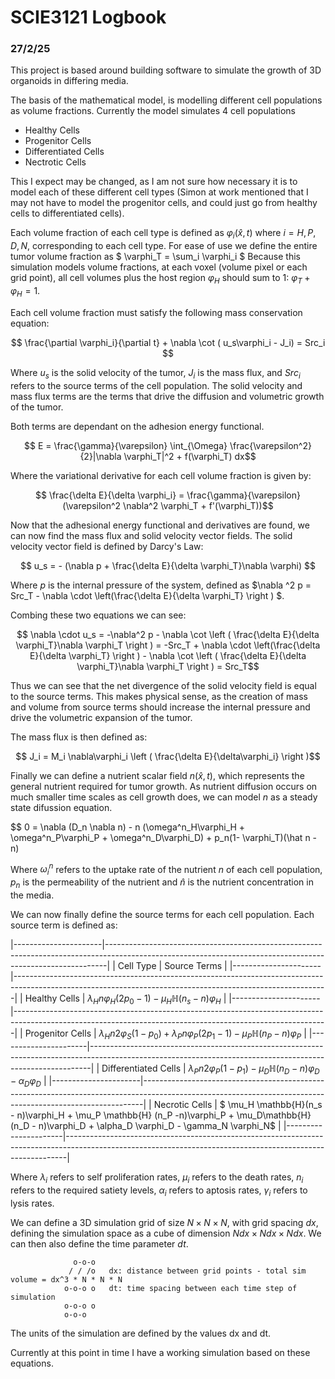 <h1> SCIE3121 Logbook </h1>

<h3> 27/2/25 </h3>

This project is based around building software to simulate the growth of 3D organoids in differing media.

The basis of the mathematical model, is modelling different cell populations as volume fractions.
Currently the model simulates 4 cell populations
<ul>
    <li> Healthy Cells </li>
    <li> Progenitor Cells </li>
    <li> Differentiated Cells </li>
    <li> Nectrotic Cells </li>
</ul>

This I expect may be changed, as I am not sure how necessary it is to model each of these different cell types (Simon at work mentioned that I may not have to model the progenitor cells, and could just go from healthy cells to differentiated cells).

Each volume fraction of each cell type is defined as $\varphi_i (\hat x, t)$ where $i = {H, P, D, N}$, corresponding to each cell type.
For ease of use we define the entire tumor volume fraction as $ \varphi_T = \sum_i \varphi_i $
Because this simulation models volume fractions, at each voxel (volume pixel or each grid point), all cell volumes plus the host region $\varphi_H$ should sum to 1: $\varphi_T + \varphi_H = 1$.

Each cell volume fraction must satisfy the following mass conservation equation:

$$ \frac{\partial \varphi_i}{\partial t} + \nabla \cot ( u_s\varphi_i - J_i) = Src_i $$

Where $u_s$ is the solid velocity of the tumor, $J_i$ is the mass flux, and $Src_i$ refers to the source terms of the cell population.
The solid velocity and mass flux terms are the terms that drive the diffusion and volumetric growth of the tumor. 

Both terms are dependant on the adhesion energy functional.

$$ E = \frac{\gamma}{\varepsilon} \int_{\Omega} \frac{\varepsilon^2}{2}|\nabla \varphi_T|^2  + f(\varphi_T) dx$$

Where the variational derivative for each cell volume fraction is given by:

$$ \frac{\delta E}{\delta \varphi_i} = \frac{\gamma}{\varepsilon} (\varepsilon^2 \nabla^2 \varphi_T + f'(\varphi_T))$$ 


Now that the adhesional energy functional and derivatives are found, we can now find the mass flux and solid velocity vector fields.
The solid velocity vector field is defined by Darcy's Law:

$$ u_s = - (\nabla p + \frac{\delta E}{\delta \varphi_T}\nabla \varphi)  $$

Where $p$ is the internal pressure of the system, defined as $\nabla ^2 p = Src_T - \nabla \cdot \left(\frac{\delta E}{\delta \varphi_T} \right ) $.

Combing these two equations we can see:

$$ \nabla \cdot u_s = -\nabla^2 p - \nabla \cot \left ( \frac{\delta E}{\delta \varphi_T}\nabla \varphi_T \right ) = -Src_T + \nabla \cdot \left(\frac{\delta E}{\delta \varphi_T} \right ) - \nabla \cot \left ( \frac{\delta E}{\delta \varphi_T}\nabla \varphi_T \right ) = Src_T$$

Thus we can see that the net divergence of the solid velocity field is equal to the source terms. This makes physical sense, as the creation of mass and volume from source terms should increase the internal pressure and drive the volumetric expansion of the tumor.

The mass flux is then defined as:

$$ J_i = M_i \nabla\varphi_i \left ( \frac{\delta E}{\delta\varphi_i} \right )$$

Finally we can define a nutrient scalar field $n(\hat x, t)$, which represents the general nutrient required for tumor growth. As nutrient diffusion occurs on much smaller time scales as cell growth does, we can model $n$ as a steady state difussion equation.

$$ 0 = \nabla (D_n \nabla n) - n (\omega^n_H\varphi_H + \omega^n_P\varphi_P + \omega^n_D\varphi_D) + p_n(1- \varphi_T)(\hat n - n)

Where $\omega_i^n$ refers to the uptake rate of the nutrient $n$ of each cell population, $p_n$ is the permeability of the nutrient and $\hat n$ is the nutrient concentration in the media.

We can now finally define the source terms for each cell population.
Each source term is defined as: 

|----------------------|------------------------------------------------------------------------------------------------------------------------------------------------------------|
| Cell Type            | Source Terms                                                                                                                                               |
|----------------------|------------------------------------------------------------------------------------------------------------------------------------------------------------|
| Healthy Cells        | $\lambda_H n \varphi_H(2p_0 -1) - \mu_H \mathbb{H}(n_s - n)\varphi_H$                                                                                      |
|----------------------|------------------------------------------------------------------------------------------------------------------------------------------------------------|
| Progenitor Cells     | $\lambda_H n 2\varphi_S(1 - p_0) + \lambda_P n \varphi_P(2p_1 - 1) - \mu_P \mathbb{H} (n_P -n)\varphi_P$                                                   |
|----------------------|------------------------------------------------------------------------------------------------------------------------------------------------------------|
| Differentiated Cells | $\lambda_P n 2\varphi_P(1-p_1) - \mu_D\mathbb{H}(n_D - n)\varphi_D - \alpha_D \varphi_D$                                                                   |
|----------------------|------------------------------------------------------------------------------------------------------------------------------------------------------------|
| Necrotic Cells       | $ \mu_H \mathbb{H}(n_s - n)\varphi_H + \mu_P \mathbb{H} (n_P -n)\varphi_P + \mu_D\mathbb{H}(n_D - n)\varphi_D + \alpha_D \varphi_D - \gamma_N \varphi_N$   |
|----------------------|------------------------------------------------------------------------------------------------------------------------------------------------------------|

Where $\lambda_i$ refers to self proliferation rates, $\mu_i$ refers to the death rates, $n_i$ refers to the required satiety levels, $\alpha_i$ refers to aptosis rates, $\gamma_i$ refers to lysis rates.


We can define a 3D simulation grid of size $N \times N \times N$, with grid spacing $dx$, defining the simulation space as a cube of dimension $Ndx \times Ndx \times Ndx$.
We can then also define the time parameter $dt$.

                  o-o-o
                 / / /o   dx: distance between grid points - total sim volume = dx^3 * N * N * N
                o-o-o o   dt: time spacing between each time step of simulation
                o-o-o o
                o-o-o

The units of the simulation are defined by the values dx and dt. 

Currently at this point in time I have a working simulation based on these equations. 